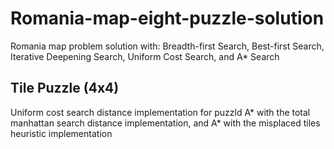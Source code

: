 # Romania-map-eight-puzzle-solution
Romania map problem solution with: 
Breadth-first Search,
Best-first Search,
Iterative Deepening Search,
Uniform Cost Search, and
A* Search 
## Tile Puzzle (4x4)
Uniform cost search distance implementation for puzzld
A* with the total manhattan search distance implementation, and
A* with the misplaced tiles heuristic implementation


